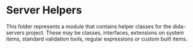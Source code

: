 ﻿# Server Helpers

This folder represents a module that contains helper classes for the dida-servers project.
These may be classes, interfaces, extensions on system items, standard validation tools, regular expressions or custom built items.